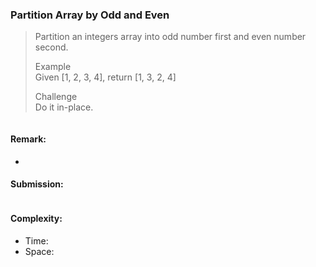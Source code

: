 ### Partition Array by Odd and Even
> Partition an integers array into odd number first and even number second.
>
> Example\
> Given [1, 2, 3, 4], return [1, 3, 2, 4]
> 
> Challenge\
> Do it in-place.
```python
```
#### Remark:
- 
#### Submission:
```
```
#### Complexity:
- Time:
- Space:
